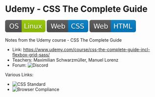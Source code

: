 # Udemy - CSS The Complete Guide
![OS Linux](shields/os-linux.svg)
![Web CSS](shields/web-css.svg)
![Web HTML](shields/web-html.svg)

Notes from the Udemy course - CSS The Complete Guide
- Link: https://www.udemy.com/course/css-the-complete-guide-incl-flexbox-grid-sass/
- Teachers: Maximilian Schwarzmüller, Manuel Lorenz
- Forum: ![Discord](https://discord.com/channels/622033978047725582/633585681465344001)

Various Links:
- ![CSS Standard](https://www.w3.org/TR/#tr_Cascading_Style_Sheets__CSS__Working_Group)
- ![Browser Compliance](https://caniuse.com/)

